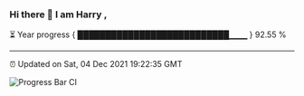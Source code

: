 ### Hi there 👋 I am Harry , 

⏳ Year progress { ███████████████████████████▁▁▁ } 92.55 %

---

⏰ Updated on Sat, 04 Dec 2021 19:22:35 GMT

![Progress Bar CI](https://github.com/duykhang68/duykhang68/workflows/Progress%20Bar%20CI/badge.svg)
